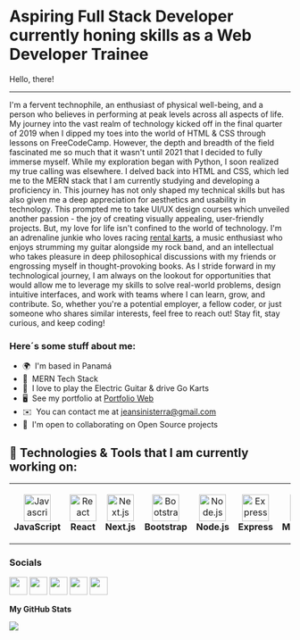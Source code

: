 Aspiring Full Stack Developer currently honing skills as a Web Developer Trainee
======================================

Hello, there!

-------------------

I'm a fervent technophile, an enthusiast of physical well-being, and a person who believes in performing at peak levels across all aspects of life.
My journey into the vast realm of technology kicked off in the final quarter of 2019 when I dipped my toes into the world of HTML & CSS through lessons on FreeCodeCamp. However, the depth and breadth of the field fascinated me so much that it wasn't until 2021 that I decided to fully immerse myself.
While my exploration began with Python, I soon realized my true calling was elsewhere. I delved back into HTML and CSS, which led me to the MERN stack that I am currently studying and developing a proficiency in. This journey has not only shaped my technical skills but has also given me a deep appreciation for aesthetics and usability in technology. This prompted me to take UI/UX design courses which unveiled another passion - the joy of creating visually appealing, user-friendly projects.
But, my love for life isn't confined to the world of technology. I'm an adrenaline junkie who loves racing <a href="https://www.youtube.com/watch?v=5BVpUcgb10M" target="_blank">rental karts</a>, a music enthusiast who enjoys strumming my guitar alongside my rock band, and an intellectual who takes pleasure in deep philosophical discussions with my friends or engrossing myself in thought-provoking books.
As I stride forward in my technological journey, I am always on the lookout for opportunities that would allow me to leverage my skills to solve real-world problems, design intuitive interfaces, and work with teams where I can learn, grow, and contribute. So, whether you're a potential employer, a fellow coder, or just someone who shares similar interests, feel free to reach out!
Stay fit, stay curious, and keep coding!

### Here´s some stuff about me:
*   🌍  I'm based in Panamá 
*   🧠  MERN Tech Stack
*   🎸  I love to play the Electric Guitar & drive Go Karts
*   🖥️  See my portfolio at [Portfolio Web](https://jeansinisterra.com)
*   ✉️  You can contact me at [jeansinisterra@gmail.com](mailto:jeansinisterra@gmail.com)
*   🤝  I'm open to collaborating on Open Source projects


## 🔧 Technologies & Tools that I am currently working on:
<table>
  <tr>
    <td align="center" height="108" width="108">
      <img
        src="https://cdn.jsdelivr.net/gh/devicons/devicon/icons/javascript/javascript-original.svg"
        width="48"
        height="48"
        alt="Javascript"
      />
      <br /><strong>JavaScript</strong>
    </td>
    <td align="center" height="108" width="108">
      <img
        src="https://cdn.jsdelivr.net/gh/devicons/devicon/icons/react/react-original.svg"
        width="48"
        height="48"
        alt="React"
      />
      <br /><strong>React</strong>
    </td>
    <td align="center" height="108" width="108">
      <img
        src="https://cdn.jsdelivr.net/gh/devicons/devicon/icons/nextjs/nextjs-original.svg"
        width="48"
        height="48"
        alt="Next.js"
      />
      <br /><strong>Next.js</strong>
    </td>
    <td align="center" height="108" width="108">
      <img
        src="https://cdn.jsdelivr.net/gh/devicons/devicon/icons/bootstrap/bootstrap-plain.svg"
        width="48"
        height="48"
        alt="Bootstrap"
      />
      <br /><strong>Bootstrap</strong>
    </td>
    <td align="center" height="108" width="108">
      <img
        src="https://cdn.jsdelivr.net/gh/devicons/devicon/icons/nodejs/nodejs-original.svg"
        width="48"
        height="48"
        alt="Node.js"
      />
      <br /><strong>Node.js</strong>
    </td>
    <td align="center" height="108" width="108">
      <img
        src="https://cdn.jsdelivr.net/gh/devicons/devicon/icons/express/express-original.svg"
        width="48"
        height="48"
        alt="Express"
      />
      <br /><strong>Express</strong>
    </td>
    <td align="center" height="108" width="108">
      <img
        src="https://cdn.jsdelivr.net/gh/devicons/devicon/icons/mongodb/mongodb-original.svg"
        width="48"
        height="48"
        alt="MongoDB"
      />
      <br /><strong>MongoDB</strong>
    </td>
    <td align="center" height="108" width="108">
      <img
        src="https://cdn.jsdelivr.net/gh/devicons/devicon/icons/python/python-original.svg"
        width="48"
        height="48"
        alt="Python"
      />
      <br /><strong>Python</strong>
    </td>
  </tr>
</table>

### Socials

<p align="left">
            <a href="https://www.linkedin.com/in/jean-carlo-sinisterra/" target="_blank" rel="noreferrer"><img src="https://raw.githubusercontent.com/danielcranney/readme-generator/main/public/icons/socials/linkedin.svg" width="32" height="32" /></a>
            <a href="https://www.github.com/JeanCSinisterra" target="_blank" rel="noreferrer"><img src="https://raw.githubusercontent.com/danielcranney/readme-generator/main/public/icons/socials/github-dark.svg" width="32" height="32" /></a>
            <a href="https://www.twitter.com/JeanCSinisterra" target="_blank" rel="noreferrer"><img src="https://raw.githubusercontent.com/danielcranney/readme-generator/main/public/icons/socials/twitter.svg" width="32" height="32" /></a>
            <a href="https://www.instagram.com/sinisterrajeanc/" target="_blank" rel="noreferrer"><img src="https://raw.githubusercontent.com/danielcranney/readme-generator/main/public/icons/socials/instagram.svg" width="32" height="32" /></a>            
            <a href="https://discord.com/users/JCSS1994" target="_blank" rel="noreferrer"><img src="https://raw.githubusercontent.com/danielcranney/readme-generator/main/public/icons/socials/discord.svg" width="32" height="32" /></a>
</p>


<b>My GitHub Stats</b>

<a href="http://www.github.com/JeanCSinisterra">
 <img src="https://github-readme-streak-stats.herokuapp.com/?user=JeanCSinisterra&stroke=ffffff&background=000000&ring=10b981&fire=10b981&currStreakNum=ffffff&currStreakLabel=10b981&sideNums=ffffff&sideLabels=ffffff&dates=ffffff&hide_border=true" /> </a>
